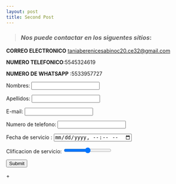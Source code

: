 ```yaml
--- 
layout: post
title: Second Post
---
```


> ### _Nos puede contactar en los siguentes  sitios_:



**CORREO ELECTRONICO** taniaberenicesabinoc20.ce32@gmail.com

**NUMERO TELEFONICO**:5545324619

**NUMERO DE WHATSAPP** :5533957727

<form action="https://formspree.io/f/xyyodwbr" method="post">
Nombres: <input type="text" name="nombres"><br>
  
Apellidos: <input type="text" name="apellidos"><br>
  
E-mail: <input type="text" name="email"><br>
  
Numero de telefono: <input type="tel">
  
Fecha de servicio : <input type="datetime-local">
  
Clificacion de servicio: <input type="range">
  
<input type="submit">
</form> +
